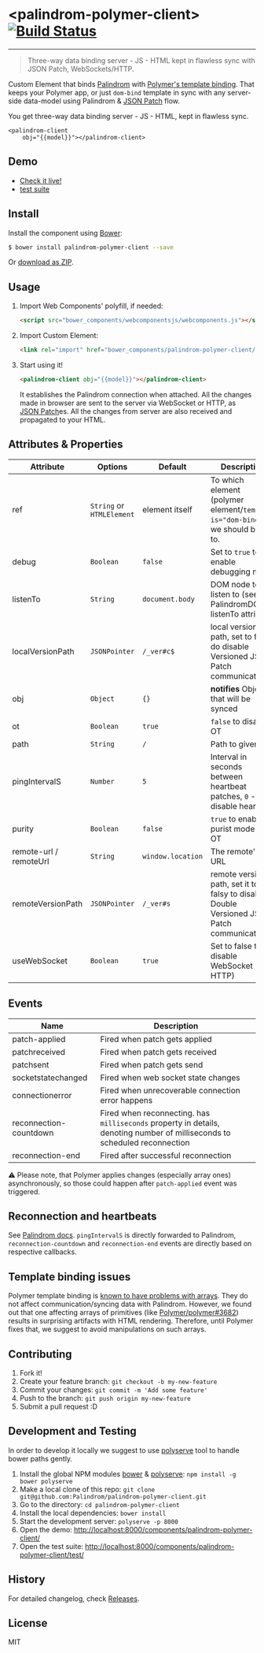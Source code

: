 # &lt;palindrom-polymer-client&gt; [![Build Status](https://travis-ci.org/Palindrom/palindrom-polymer-client.svg?branch=gh-pages)](https://travis-ci.org/Palindrom/palindrom-polymer-client)
---
> Three-way data binding server - JS - HTML kept in flawless sync with JSON Patch, WebSockets/HTTP.

Custom Element that binds [Palindrom](https://github.com/Palindrom/Palindrom) with [Polymer's template binding](https://www.polymer-project.org/1.0/docs/devguide/templates.html).
That keeps your Polymer app, or just `dom-bind` template in sync with any server-side
data-model using Palindrom & [JSON Patch](https://tools.ietf.org/html/rfc6902) flow.

You get three-way data binding server - JS - HTML, kept in flawless sync.

    <palindrom-client
        obj="{{model}}"></palindrom-client>




## Demo

- [Check it live!](http://Palindrom.github.io/palindrom-polymer-client/demo)
- [test suite](http://Palindrom.github.io/palindrom-polymer-client/test)


## Install

Install the component using [Bower](http://bower.io/):

```sh
$ bower install palindrom-polymer-client --save
```

Or [download as ZIP](https://github.com/Palindrom/palindrom-polymer-client/archive/master.zip).

## Usage

1. Import Web Components' polyfill, if needed:

    ```html
    <script src="bower_components/webcomponentsjs/webcomponents.js"></script>
    ```

2. Import Custom Element:

    ```html
    <link rel="import" href="bower_components/palindrom-polymer-client/palindrom-client.html">
    ```

3. Start using it!

    ```html
    <palindrom-client obj="{{model}}"></palindrom-client>
    ```
    It establishes the Palindrom connection when attached. All the changes made
    in browser are sent to the server via WebSocket or HTTP, as
    [JSON Patch](https://tools.ietf.org/html/rfc6902)es.
    All the changes from server are also received and propagated to your HTML.

## Attributes & Properties


Attribute                       | Options   | Default | Description
---                             | ---       | ---     | ---
ref   | `String` or `HTMLElement` | element itself | To which element (polymer element/`template is="dom-bind"`) we should bind to.
debug | `Boolean` | `false` | Set to `true` to enable debugging mode
listenTo | `String` | `document.body` | DOM node to listen to (see PalindromDOM listenTo attribute)
localVersionPath | `JSONPointer` | `/_ver#c$` | local version path, set to falsy do disable Versioned JSON Patch communication
obj | `Object` | `{}` | **notifies** Object that will be synced
ot | `Boolean` | `true` | `false` to disable OT
path | `String` | `/` | Path to given obj
pingIntervalS | `Number` | `5` | Interval in seconds between heartbeat patches, `0` - disable heartbeat
purity | `Boolean` | `false` | `true` to enable purist mode of OT
remote-url / remoteUrl | `String` | `window.location` | The remote's URL
remoteVersionPath | `JSONPointer` | `/_ver#s` | remote version path, set it to falsy to disable Double Versioned JSON Patch communication
useWebSocket | `Boolean` | `true` | Set to false to disable WebSocket (use HTTP)

## Events

Name                       | Description
---                             | ---     
patch-applied | Fired when patch gets applied
patchreceived | Fired when patch gets received
patchsent | Fired when patch gets send
socketstatechanged | Fired when web socket state changes
connectionerror | Fired when unrecoverable connection error happens
reconnection-countdown | Fired when reconnecting. has `milliseconds` property in details, denoting number of milliseconds to scheduled reconnection
reconnection-end | Fired after successful reconnection

:warning: Please note, that Polymer applies changes (especially array ones) asynchronously, so those could happen after `patch-applied` event was triggered.

## Reconnection and heartbeats

See [Palindrom docs](https://github.com/Palindrom/Palindrom#heartbeat-and-reconnection).
`pingIntervalS` is directly forwarded to Palindrom, `reconnection-countdown` and `reconnection-end` events are directly based on respective callbacks.

## Template binding issues

Polymer template binding is [known to have problems with arrays](https://github.com/Polymer/polymer/issues?utf8=%E2%9C%93&q=is%3Aissue+is%3Aopen+splice). They do not affect communication/syncing data with Palindrom. However, we found out that one affecting arrays of primitives (like [Polymer/polymer#3682](https://github.com/Polymer/polymer/issues/3682)) results in surprising artifacts with HTML rendering. Therefore, until Polymer fixes that, we suggest to avoid manipulations on such arrays.

## Contributing

1. Fork it!
2. Create your feature branch: `git checkout -b my-new-feature`
3. Commit your changes: `git commit -m 'Add some feature'`
4. Push to the branch: `git push origin my-new-feature`
5. Submit a pull request :D

## Development and Testing

In order to develop it locally we suggest to use [polyserve](https://npmjs.com/polyserve) tool to handle bower paths gently.

1. Install the global NPM modules [bower](http://bower.io/) & [polyserve](https://npmjs.com/polyserve): `npm install -g bower polyserve`
2. Make a local clone of this repo: `git clone git@github.com:Palindrom/palindrom-polymer-client.git`
3. Go to the directory: `cd palindrom-polymer-client`
4. Install the local dependencies: `bower install`
5. Start the development server: `polyserve -p 8000`
6. Open the demo: [http://localhost:8000/components/palindrom-polymer-client/](http://localhost:8000/components/palindrom-polymer-client/)
7. Open the test suite: [http://localhost:8000/components/palindrom-polymer-client/test/](http://localhost:8000/components/palindrom-polymer-client/test/)

## History

For detailed changelog, check [Releases](https://github.com/Palindrom/palindrom-polymer-client/releases).

## License

MIT
